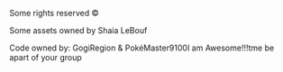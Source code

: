 Some rights reserved ©

Some assets owned by Shaia LeBouf

Code owned by:
  GogiRegion &
  PokéMaster9100I am Awesome!!!tme be apart of your group 
